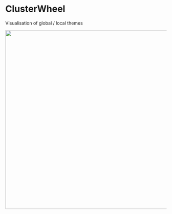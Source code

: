 # ClusterWheel
Visualisation of global / local themes

<img src="https://github.com/kaito640/ClusterWheel/blob/main/assets/ClusterWheel.svg" width="560">


